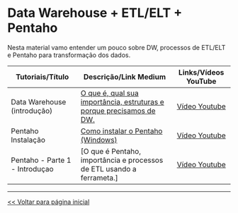 # Data Warehouse + ETL/ELT + Pentaho
Nesta material vamo entender um pouco sobre DW, processos de ETL/ELT e Pentaho para transformação dos dados.

 | Tutoriais/Título | Descrição/Link Medium | Links/Vídeos YouTube |
 | --- | --- | :---: |
 | Data Warehouse (introdução) | [O que é, qual sua importância, estruturas e porque precisamos de DW.](https://medium.com/@dev.daniel.amorim/data-warehouse-d88394743db1) | [Vídeo Youtube](https://youtu.be/OnkZxHm8E_w) | 
 | Pentaho Instalação | [Como instalar o Pentaho (Windows)](https://medium.com/@dev.daniel.amorim/pentaho-instala%C3%A7%C3%A3o-908d87c30e6f)| [Vídeo Youtube](https://youtu.be/PkelQF1dPvE) |
 | Pentaho - Parte 1 - Introduçao | [O que é Pentaho, importância e processos de ETL usando a ferrameta.] | [Vídeo Youtube](https://youtu.be/rMENCbrm_d8) |
 
 
 
 <hr>

[<< Voltar para página inicial](https://github.com/dev-daniel-amorim)
